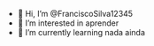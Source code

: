 - 👋 Hi, I’m @FranciscoSilva12345
- 👀 I’m interested in aprender
- 🌱 I’m currently learning nada ainda
  


<!---
FranciscoSilva12345/FranciscoSilva12345 is a ✨ special ✨ repository because its `README.md` (this file) appears on your GitHub profile.
You can click the Preview link to take a look at your changes.
--->
